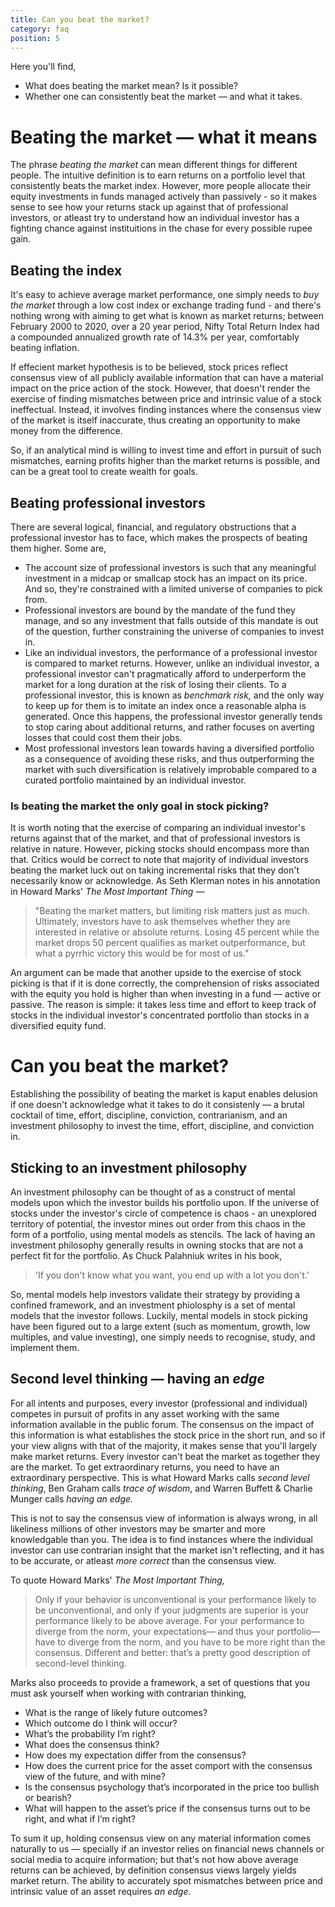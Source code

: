 ```yaml
---
title: Can you beat the market?
category: faq
position: 5
---
```


Here you'll find,

- What does beating the market mean? Is it possible?
- Whether one can consistently beat the market — and what it takes.

# Beating the market — what it means

The phrase *beating the market* can mean different things for different people. The intuitive definition is to earn returns on a portfolio level that consistently beats the market index. However, more people allocate their equity investments in funds managed actively than passively - so it makes sense to see how your returns stack up against that of professional investors, or atleast try to understand how an individual investor has a fighting chance against  instituitions in the chase for every possible rupee gain. 

## Beating the index

It's easy to achieve average market performance, one simply needs to *buy the market* through a low cost index or exchange trading fund - and there's nothing wrong with aiming to get what is known as market returns; between February 2000 to 2020, over a 20 year period, Nifty Total Return Index had a compounded annualized growth rate of 14.3% per year, comfortably beating inflation. 

If effecient market hypothesis is to be believed, stock prices reflect consensus view of all publicly available information that can have a material impact on the price action of the stock. However, that doesn't render the exercise of finding mismatches between price and intrinsic value of a stock ineffectual. Instead, it involves finding instances where the consensus view of the market is itself inaccurate, thus creating an opportunity to make money from the difference.

So, if an analytical mind is willing to invest time and effort in pursuit of such mismatches, earning profits higher than the market returns is possible, and can be a great tool to create wealth for goals.  

## Beating professional investors

There are several logical, financial, and regulatory obstructions that a professional investor has to face, which makes the prospects of beating them higher. Some are, 

- The account size of professional investors is such that any meaningful investment in a midcap or smallcap stock has an impact on its price. And so, they're constrained with a limited universe of companies to pick from. 
- Professional investors are bound by the mandate of the fund they manage, and so any investment that falls outside of this mandate is out of the question, further constraining the universe of companies to invest in.
- Like an individual investors, the performance of a professional investor is compared to market returns. However, unlike an individual investor, a professional investor can't pragmatically afford to underperform the market for a long duration at the risk of losing their clients. To a professional investor, this is known as *benchmark risk,* and the only way to keep up for them is to imitate an index once a reasonable alpha is generated. Once this happens, the professional investor generally tends to stop caring about additional returns, and rather focuses on averting losses that could cost them their jobs.
- Most professional investors lean towards having a diversified portfolio as a consequence of avoiding these risks, and thus outperforming the market with such diversification is relatively improbable compared to a curated portfolio maintained by an individual investor.

### Is beating the market the only goal in stock picking?

It is worth noting that the exercise of comparing an individual investor's returns against that of the market, and that of professional investors is relative in nature. However, picking stocks should encompass more than that. Critics would be correct to note that majority of individual investors beating the market luck out on taking incremental risks that they don't necessarily know or acknowledge. As Seth Klerman notes in his annotation in Howard Marks' *The Most Important Thing —*

> "Beating the market matters, but limiting risk matters just as much. Ultimately, investors have to ask themselves whether they are interested in relative or absolute returns. Losing 45 percent while the market drops 50 percent qualifies as market outperformance, but what a pyrrhic victory this would be for most of us."

An argument can be made that another upside to the exercise of stock picking is that if it is done correctly, the comprehension of risks associated with the equity you hold is higher than when investing in a fund — active or passive. The reason is simple: it takes less time and effort to keep track of stocks in the individual investor's concentrated portfolio than stocks in a diversified equity fund.

# Can you beat the market?

Establishing the possibility of beating the market is kaput enables delusion if one doesn't acknowledge what it takes to do it consistenly — a brutal cocktail of time, effort, discipline, conviction, contrarianism, and an investment philosophy to invest the time, effort, discipline, and conviction in.

## Sticking to an investment philosophy

An investment philosophy can be thought of as a construct of mental models upon which the investor builds his portfolio upon. If the universe of stocks under the investor's circle of competence is chaos - an unexplored territory of potential, the investor mines out order from this chaos in the form of a portfolio, using mental models as stencils. The lack of having an investment philosophy generally results in owning stocks that are not a perfect fit for the portfolio. As Chuck Palahniuk writes in his book,

> 'If you don't know what you want, you end up with a lot you don't.'

So, mental models help investors validate their strategy by providing a confined framework, and an investment phiolosphy is a set of mental models that the investor follows. Luckily, mental models in stock picking have been figured out to a large extent (such as momentum, growth, low multiples, and value investing), one simply needs to recognise, study, and implement them.

## Second level thinking — having an *edge*
For all intents and purposes, every investor (professional and individual) competes in pursuit of profits in any asset working with the same information available in the public forum. The consensus on the impact of this information is what establishes the stock price in the short run, and so if your view aligns with that of the majority, it makes sense that you'll largely make market returns. Every investor can't beat the market as together they are the market. To get extraordinary returns, you need to have an extraordinary perspective. This is what Howard Marks calls *second level thinking*, Ben Graham calls *trace of wisdom*, and Warren Buffett & Charlie Munger calls *having an edge.*

This is not to say the consensus view of information is always wrong, in all likeliness millions of other investors may be smarter and more knowledgable than you. The idea is to find instances where the individual investor can use contrarian insight that the market isn't reflecting, and it has to be accurate, or atleast *more correct* than the consensus view. 

To quote Howard Marks' *The Most Important Thing,*

> Only if your behavior is unconventional is your performance likely to be unconventional, and only if your judgments are superior is your performance likely to be above average. For your performance to diverge from the norm, your expectations— and thus your portfolio—have to diverge from the norm, and you have to be more right than the consensus. Different and better: that’s a pretty good description of second-level thinking.

Marks also proceeds to provide a framework, a set of questions that you must ask yourself when working with contrarian thinking,

- What is the range of likely future outcomes?
- Which outcome do I think will occur?
- What’s the probability I’m right?
- What does the consensus think?
- How does my expectation differ from the consensus?
- How does the current price for the asset comport with the consensus view of the future, and with mine?
- Is the consensus psychology that’s incorporated in the price too bullish or bearish?
- What will happen to the asset’s price if the consensus turns out to be right, and what if I’m right?

To sum it up, holding consensus view on any material information comes naturally to us — specially if an investor relies on financial news channels or social media to acquire information; but that's not how above average returns can be achieved, by definition consensus views largely yields market return. The ability to accurately spot mismatches between price and intrinsic value of an asset requires *an edge.* 